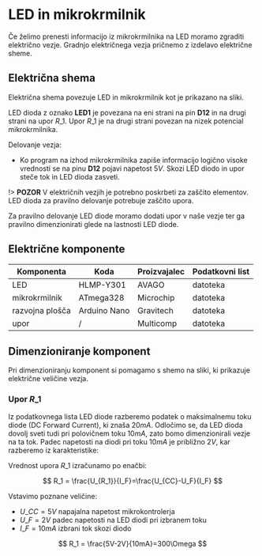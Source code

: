 # LED in mikrokrmilnik

Če želimo prenesti informacijo iz mikrokrmilnika na LED moramo zgraditi električno vezje. Gradnjo električnega vezja pričnemo z izdelavo električne sheme.

## Električna shema

Električna shema povezuje LED in mikrokrmilnik kot je prikazano na sliki.

LED dioda z oznako **LED1** je povezana na eni strani na pin **D12** in na drugi strani na upor $R\_1$. Upor $R\_1$ je na drugi strani povezan na nizek potencial mikrokrmilnika.

Delovanje vezja:

* Ko program na izhod mikrokrmilnika zapiše informacijo logično visoke vrednosti se na pinu **D12** pojavi napetost $5V$. Skozi LED diodo in upor steče tok in LED dioda zasveti.

!> **POZOR** V električnih vezjih je potrebno poskrbeti za zaščito elementov. LED dioda za pravilno delovanje potrebuje zaščito upora.

Za pravilno delovanje LED diode moramo dodati upor v naše vezje ter ga pravilno dimenzionirati glede na lastnosti LED diode.

## Električne komponente

| Komponenta      | Koda         | Proizvajalec | Podatkovni list |
| --------------- | ------------ | ------------ | --------------- |
| LED             | HLMP-Y301    | AVAGO        | datoteka        |
| mikrokrmilnik   | ATmega328    | Microchip    | datoteka        |
| razvojna plošča | Arduino Nano | Gravitech    | datoteka        |
| upor            | /            | Multicomp    | datoteka        |

## Dimenzioniranje komponent

Pri dimenzioniranju komponent si pomagamo s shemo na sliki, ki prikazuje električne veličine vezja.

### Upor $R\_1$

Iz podatkovnega lista LED diode razberemo podatek o maksimalnemu toku diode (DC Forward Current), ki znaša $20mA$. Odločimo se, da LED dioda dovolj sveti tudi pri polovičnem toku $10mA$, zato bomo dimenzionirali vezje na ta tok. Padec napetosti na diodi pri toku $10mA$ je približno $2V$, kar razberemo iz karakteristike:

Vrednost upora $R\_1$ izračunamo po enačbi:

$$
R_1 = \frac{U_{R_1}}{I_F}=\frac{U_{CC}-U_F}{I_F}
$$

Vstavimo poznane veličine:

* $U\_{CC}=5V$ napajalna napetost mikrokontrolerja
* $U\_F=2V$ padec napetosti na LED diodi pri izbranem toku
* $I\_F=10mA$ izbrani tok skozi diodo

$$
R_1 = \frac{5V-2V}{10mA}=300\Omega
$$
